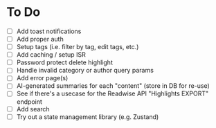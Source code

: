# To Do

- [ ] Add toast notifications
- [ ] Add proper auth
- [ ] Setup tags (i.e. filter by tag, edit tags, etc.)
- [ ] Add caching / setup ISR
- [ ] Password protect delete highlight
- [ ] Handle invalid category or author query params
- [ ] Add error page(s)
- [ ] AI-generated summaries for each "content" (store in DB for re-use)
- [ ] See if there's a usecase for the Readwise API "Highlights EXPORT" endpoint
- [ ] Add search
- [ ] Try out a state management library (e.g. Zustand)
